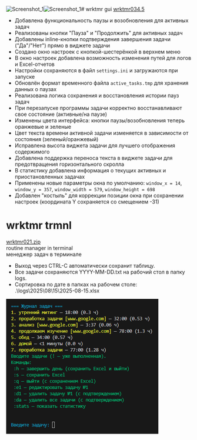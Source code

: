<img width="597" height="768" alt="Screenshot_1" src="https://github.com/user-attachments/assets/95140c75-98de-4b18-8f98-80decb263d5d" /><img width="597" height="768" alt="Screenshot_1" src="https://github.com/user-attachments/assets/c4812518-8be1-47e1-a9b0-4d0ee60e2a6d" /># wrktmr gui
[wrktmr034.5](https://github.com/ashtray01/wrktmr/releases/download/034.5/wrktmr034.5.zip)
- Добавлена функциональность паузы и возобновления для активных задач
- Реализованы кнопки "Пауза" и "Продолжить" для активных задач
- Добавлены inline-кнопки подтверждения завершения задачи ("Да"/"Нет") прямо в виджете задачи
- Создано окно настроек с кнопкой-шестерёнкой в верхнем меню
- В окно настроек добавлена возможность изменения путей для логов и Excel-отчетов
- Настройки сохраняются в файл `settings.ini` и загружаются при запуске
- Обновлён формат временного файла `active_tasks.tmp` для хранения данных о паузах
- Реализована логика сохранения и восстановления истории пауз задач
- При перезапуске программы задачи корректно восстанавливают свое состояние (активные/на паузе)
- Изменены цвета интерфейса: кнопки паузы/возобновления теперь оранжевые и зеленые
- Цвет текста времени активной задачи изменяется в зависимости от состояния (зеленый/оранжевый)
- Исправлена высота виджета задачи для лучшего отображения содержимого
- Добавлена поддержка переноса текста в виджете задачи для предотвращения горизонтального скролла
- В статистику добавлена информация о текущих активных и приостановленных задачах
- Применены новые параметры окна по умолчанию: `window_x = 14`, `window_y = 357`, `window_width = 579`, `window_height = 698`
- Добавлен "костыль" для коррекции позиции окна при сохранении настроек (координата Y сохраняется со смещением -31)

# wrktmr trmnl
[wrktmr021.zip](https://github.com/ashtray01/wrktmr/releases/download/021/wrktmr021.zip)
<br />routine manager in terminal
<br />менеджер задач в терминале

- Выход через CTRL-C автоматически сохранит таблицу.
- Все задачи сохраняются YYYY-MM-DD.txt на рабочий стол в папку logs.
- Сортировка по дате в папках на рабочем столе: .\logs\2025\08\15\2025-08-15.xlsx

![image](https://github.com/ashtray01/wrktmr/blob/main/images/scr021.png)





































